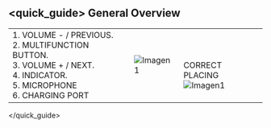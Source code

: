 ## <quick_guide> General Overview

|  |  |  |
|:-------|:-------|:-------|
|1.	VOLUME - / PREVIOUS. <br> 2.	MULTIFUNCTION BUTTON. <br> 3.	VOLUME + / NEXT. <br> 4.	INDICATOR. <br> 5. MICROPHONE	<br> 6.	CHARGING PORT	|![Imagen1](http://static.energysistem.com/images/manuals/42556/561d19aba1c67.jpg)|<br> <br> CORRECT PLACING <br> ![Imagen1](http://static.energysistem.com/images/manuals/42556/561e76e3e2cbd.jpg)|
</quick_guide>
 
